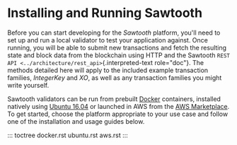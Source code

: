 # Installing and Running Sawtooth

Before you can start developing for the *Sawtooth* platform,
you\'ll need to set up and run a local validator to test your
application against. Once running, you will be able to submit new
transactions and fetch the resulting state and block data from the
blockchain using HTTP and the Sawtooth
`REST API <../architecture/rest_api>`{.interpreted-text role="doc"}. The
methods detailed here will apply to the included example transaction
families, *IntegerKey* and *XO*, as well as any transaction families you
might write yourself.

Sawtooth validators can be run from prebuilt
[Docker](https://www.docker.com/) containers, installed natively using
[Ubuntu 16.04](https://www.ubuntu.com/) or launched in AWS from the [AWS
Marketplace](https://aws.amazon.com/marketplace/pp/B075TKQCC2). To get
started, choose the platform appropriate to your use case and follow one
of the installation and usage guides below.

::: toctree
docker.rst ubuntu.rst aws.rst
:::

<!--
  Licensed under Creative Commons Attribution 4.0 International License
  https://creativecommons.org/licenses/by/4.0/
-->
